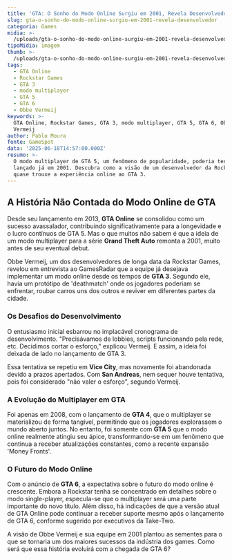 ```yaml
---
title: 'GTA: O Sonho do Modo Online Surgiu em 2001, Revela Desenvolvedor'
slug: gta-o-sonho-do-modo-online-surgiu-em-2001-revela-desenvolvedor
categoria: Games
midia: >-
  /uploads/gta-o-sonho-do-modo-online-surgiu-em-2001-revela-desenvolvedor-thumb.jpeg
tipoMidia: imagem
thumb: >-
  /uploads/gta-o-sonho-do-modo-online-surgiu-em-2001-revela-desenvolvedor-thumb.jpeg
tags:
  - GTA Online
  - Rockstar Games
  - GTA 3
  - modo multiplayer
  - GTA 5
  - GTA 6
  - Obbe Vermeij
keywords: >-
  GTA Online, Rockstar Games, GTA 3, modo multiplayer, GTA 5, GTA 6, Obbe
  Vermeij
author: Pablo Moura
fonte: GameSpot
data: '2025-06-18T14:57:00.000Z'
resumo: >-
  O modo multiplayer de GTA 5, um fenômeno de popularidade, poderia ter sido
  lançado já em 2001. Descubra como a visão de um desenvolvedor da Rockstar
  quase trouxe a experiência online ao GTA 3.
---
```


## A História Não Contada do Modo Online de GTA

Desde seu lançamento em 2013, **GTA Online** se consolidou como um sucesso avassalador, contribuindo significativamente para a longevidade e o lucro contínuos de GTA 5. Mas o que muitos não sabem é que a ideia de um modo multiplayer para a série **Grand Theft Auto** remonta a 2001, muito antes de seu eventual debut.

Obbe Vermeij, um dos desenvolvedores de longa data da Rockstar Games, revelou em entrevista ao GamesRadar que a equipe já desejava implementar um modo online desde os tempos de **GTA 3**. Segundo ele, havia um protótipo de 'deathmatch' onde os jogadores poderiam se enfrentar, roubar carros uns dos outros e reviver em diferentes partes da cidade.

### Os Desafios do Desenvolvimento

O entusiasmo inicial esbarrou no implacável cronograma de desenvolvimento. "Precisávamos de lobbies, scripts funcionando pela rede, etc. Decidimos cortar o esforço," explicou Vermeij. E assim, a ideia foi deixada de lado no lançamento de GTA 3.

Essa tentativa se repetiu em **Vice City**, mas novamente foi abandonada devido a prazos apertados. Com **San Andreas**, nem sequer houve tentativa, pois foi considerado "não valer o esforço", segundo Vermeij.

### A Evolução do Multiplayer em GTA

Foi apenas em 2008, com o lançamento de **GTA 4**, que o multiplayer se materializou de forma tangível, permitindo que os jogadores explorassem o mundo aberto juntos. No entanto, foi somente com **GTA 5** que o modo online realmente atingiu seu ápice, transformando-se em um fenômeno que continua a receber atualizações constantes, como a recente expansão 'Money Fronts'.

### O Futuro do Modo Online

Com o anúncio de **GTA 6**, a expectativa sobre o futuro do modo online é crescente. Embora a Rockstar tenha se concentrado em detalhes sobre o modo single-player, especula-se que o multiplayer será uma parte importante do novo título. Além disso, há indicações de que a versão atual de GTA Online pode continuar a receber suporte mesmo após o lançamento de GTA 6, conforme sugerido por executivos da Take-Two.

A visão de Obbe Vermeij e sua equipe em 2001 plantou as sementes para o que se tornaria um dos maiores sucessos da indústria dos games. Como será que essa história evoluirá com a chegada de GTA 6?

